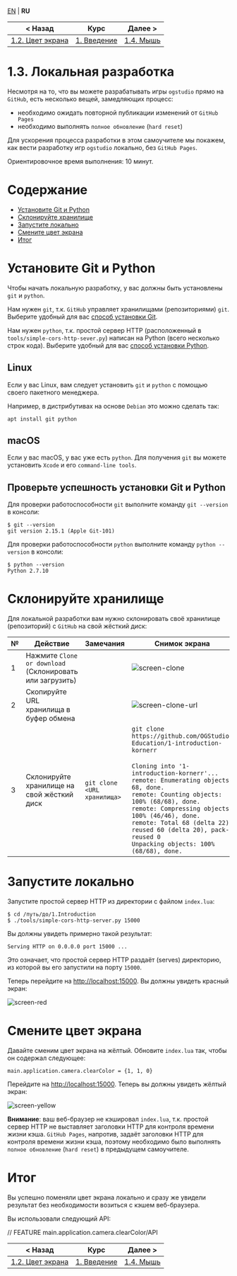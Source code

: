 
[EN][en] | **RU**

| < Назад | Курс | Далее > |
|-|-|-|
| [1.2. Цвет экрана][1.2.ScreenColor] | [1. Введение][course] | [1.4. Мышь][1.4.Mouse] |

# 1.3. Локальная разработка

Несмотря на то, что вы можете разрабатывать игры `ogstudio` прямо на `GitHub`,
есть несколько вещей, замедляющих процесс:

* необходимо ожидать повторной публикации изменений от `GitHub Pages`
* необходимо выполнять `полное обновление` (`hard reset`)

Для ускорения процесса разработки в этом самоучителе мы покажем, как вести
разработку игр `ogstudio` локально, без `GitHub Pages`.

Ориентировочное время выполнения: 10 минут.

# Содержание

* [Установите Git и Python](#intall)
* [Склонируйте хранилище](#clone)
* [Запустите локально](#launch)
* [Смените цвет экрана](#change)
* [Итог](#summary)

<a name="install"/>

# Установите Git и Python

Чтобы начать локальную разработку, у вас должны быть установлены `git` и `python`.

Нам нужен `git`, т.к. `GitHub` управляет хранилищами (репозиториями) `git`.
Выберите удобный для вас [способ установки Git][git].

Нам нужен `python`, т.к. простой сервер HTTP (расположенный в
`tools/simple-cors-http-sever.py`) написан на Python (всего несколько строк
кода). Выберите удобный для вас [способ установки Python][python].

## Linux

Если у вас Linux, вам следует установить `git` и `python` с помощью своего
пакетного менеджера.

Например, в дистрибутивах на основе `Debian` это можно сделать так:

```
apt install git python
```

## macOS

Если у вас macOS, у вас уже есть `python`. Для получения `git` вы можете
установить `Xcode` и его `command-line tools`.

## Проверьте успешность установки Git и Python

Для проверки работоспособности `git` выполните команду `git --version` в
консоли:

```
$ git --version
git version 2.15.1 (Apple Git-101)
```

Для проверки работоспособности `python` выполните команду `python --version`
в консоли:

```
$ python --version
Python 2.7.10
```

<a name="clone"/>

# Склонируйте хранилище

Для локальной разработки вам нужно склонировать своё хранилище (репозиторий)
с `GitHub` на свой жёсткий диск:

| № | Действие | Замечания | Снимок экрана |
|-|-|-|-|
| 1 | Нажмите `Clone or download` (Склонировать или загрузить) | | ![screen-clone] |
| 2 | Скопируйте URL хранилища в буфер обмена | | ![screen-clone-url] |
| 3 | Склонируйте хранилище на свой жёсткий диск | `git clone <URL хранилища>`| `git clone https://github.com/OGStudio-Education/1-introduction-kornerr`<br><br>`Cloning into '1-introduction-kornerr'...`<br>`remote: Enumerating objects: 68, done.`<br>`remote: Counting objects: 100% (68/68), done.`<br>`remote: Compressing objects: 100% (46/46), done.`<br>`remote: Total 68 (delta 22), reused 60 (delta 20), pack-reused 0`<br>`Unpacking objects: 100% (68/68), done.` |

<a name="launch"/>

# Запустите локально

Запустите простой сервер HTTP из директории с файлом `index.lua`:

```
$ cd /путь/до/1.Introduction
$ ./tools/simple-cors-http-server.py 15000
```

Вы должны увидеть примерно такой результат:

```
Serving HTTP on 0.0.0.0 port 15000 ...
```

Это означает, что простой сервер HTTP раздаёт (serves) директорию, из
которой вы его запустили на порту `15000`.

Теперь перейдите на [http://localhost:15000](http://localhost:15000). Вы должны
увидеть красный экран:

![screen-red]

<a name="change"/>

# Смените цвет экрана

Давайте сменим цвет экрана на жёлтый. Обновите `index.lua` так, чтобы он
содержал следующее:

```
main.application.camera.clearColor = {1, 1, 0}
```

Перейдите на [http://localhost:15000](http://localhost:15000). Теперь вы
должны увидеть жёлтый экран:

![screen-yellow]

**Внимание**: ваш веб-браузер не кэшировал `index.lua`, т.к. простой сервер
HTTP не выставляет заголовки HTTP для контроля времени жизни кэша.
`GitHub Pages`, напротив, задаёт заголовки HTTP для контроля
времени жизни кэша, поэтому необходимо было выполнять `полное обновление`
(`hard reset`) в предыдущем самоучителе.

<a name="summary"/>

# Итог

Вы успешно поменяли цвет экрана локально и сразу же увидели результат без
необходимости возиться с кэшем веб-браузера.

Вы использовали следующий API:

// FEATURE main.application.camera.clearColor/API

| < Назад | Курс | Далее > |
|-|-|-|
| [1.2. Цвет экрана][1.2.ScreenColor] | [1. Введение][course] | [1.4. Мышь][1.4.Mouse] |

[en]: README.md

[course]: ../../README-ru.md
[1.2.ScreenColor]: ../1.2.ScreenColor/README-ru.md
[1.4.Mouse]: ../1.4.Mouse/README-ru.md

[git]: https://git-scm.com/downloads
[python]: https://www.python.org/downloads

[screen-clone]: readme/clone.png
[screen-clone-url]: readme/clone-url.png
[screen-clone-repo]: readme/clone-repo.png
[screen-red]: readme/screen-red.png
[screen-yellow]: readme/screen-yellow.png
